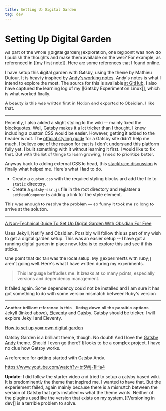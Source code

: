 ```yaml
---
title: Setting Up Digital Garden
tag: dev
---
```


# Setting Up Digital Garden

As part of the whole [[digital garden]] exploration, one big point was how do I publish the thoughts and make them available on the web? For example, as referenced in [[my first note]]. Here are some references that I found online.

I have setup this digital garden with Gatsby, using the theme by Mathieu Dutour. It is heavily inspired by [Andy's working notes](https://notes.andymatuschak.org/About_these_notes). Andy's notes is what I intend to explore the most. The source for this is available [at GitHub](https://github.com/am1t/sn-digital-garden). I also have captured the learning log of my [[Gatsby Experiment on Linux]], which is what worked finally.

A beauty is this was written first in Notion and exported to Obsidian. I like that.

---

Recently, I also added a slight styling to the wiki -- mainly fixed the blockquotes. Well, Gatsby makes it a lot tricker than I thought. I knew including a custom CSS would be easier. However, getting it added to the header is not. The [official styling guide](https://www.gatsbyjs.com/docs/styling/) for a Gatsby site didn't help me much. I believe one of the reason for that is I don't understand this platform fully yet. I built something with it without learning it first. I would like to fix that. But with the list of things to learn growing, I need to prioritize better.

Anyway back to adding external CSS to head, this [stacktrace discussion](https://stackoverflow.com/questions/46980140/how-to-use-global-css-style-sheet-includes-with-gatsbyjs) is finally what helped me. Here's what I had to do.

- Create a `custom.css` with the required styling blocks and add the file to `static` directory.
- Create a `gatsby-ssr.js` file in the root directory and regiatser a `setHeadComponents` adding a link for the style element.

This was enough to resolve the problem -- so funny it took me so long to arrive at the solution.

---

[A Non-Technical Guide To Set Up Digital Garden With Obsidian For Free](https://beingpax.medium.com/a-non-technical-guide-to-set-up-digital-garden-with-obsidian-for-free-62d6df75553c)

Uses Jekyll, Netlify and Obsidian. Possibly will follow this as part of my wish to get a digital garden setup. This was an easier setup -- I have got a running digital garden in place now. Idea is to explore this and see if this sticks.

One point that did fail was the local setup. My [[experiments with ruby]] aren't going well. Here's what I have written during my experiments.

> This language beffudles me. It breaks at so many points, especially versions and dependency management.

It failed again. Some dependency could not be installed and I am sure it has got something to do with some version mismatch between Ruby's version 

---  

Another brilliant reference is this - listing down all the possible options - Jekyll (linked above), [Eleventy](https://github.com/binyamin/eleventy-garden) and Gatsby. Gatsby should be tricker. I will explore Jekyll and Eleventy.

[How to set up your own digital garden](https://nesslabs.com/digital-garden-set-up)

Gatsby Garden is a brilliant theme, though. No doubt! And I love the [Gatsby Andy](https://github.com/aravindballa/gatsby-theme-andy) theme. Should I even go there? It looks to be a complex project. I have no clue how Gatsby works.  

A reference for getting started with Gatsby Andy.

https://www.youtube.com/watch?v=bf5Wj-1IHa4

**Update**: I did follow the starter video and tried to setup a gatsby based wiki. It is predominently the theme that inspired me. I wanted to have that. But the experiement failed, again mainly because there is a mismatch between the version of Gatsby that gets installed vs what the theme wants. Neither of the plugins used like the version that exists on my system. [[Versioning in dev]] is a terrible problem to solve.